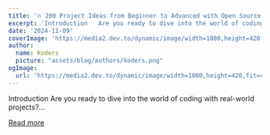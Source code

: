 ```yaml
---
title: '🔥 200 Project Ideas from Beginner to Advanced with Open Source Contributions 🚀'
excerpt: 'Introduction   Are you ready to dive into the world of coding with real-world projects?...'
date: '2024-11-09'
coverImage: 'https://media2.dev.to/dynamic/image/width=1000,height=420,fit=cover,gravity=auto,format=auto/https%3A%2F%2Fdev-to-uploads.s3.amazonaws.com%2Fuploads%2Farticles%2Fc44047vexn0tpo5ivc6l.png'
author:
  name: Koders
  picture: "assets/blog/authors/koders.png"
ogImage:
  url: 'https://media2.dev.to/dynamic/image/width=1000,height=420,fit=cover,gravity=auto,format=auto/https%3A%2F%2Fdev-to-uploads.s3.amazonaws.com%2Fuploads%2Farticles%2Fc44047vexn0tpo5ivc6l.png'
---
```


Introduction   Are you ready to dive into the world of coding with real-world projects?...

[Read more](https://dev.to/kishansheth/200-project-ideas-from-beginner-to-advanced-with-open-source-contributions-3g6a)
